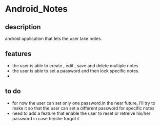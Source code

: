 # Android_Notes

<h2>description</h2>
android application that lets the user take notes.
<h2>features</h2>
<ul>
<li>
the user is able to create , edit , save and delete multiple notes
</li>
<li>
the user is able to set a paasword and then lock specific notes.
<li>
</ul>
<h2>to do</h2>
<ul>
<li>
for now the user can set only one password.in the near future, i'll try to make it so that the user can set a different password for specific notes
</li>
<li>
need to add a feature that enable the user to reset or retreive his/her password in case he/she forgot it
</li>
</ul>
